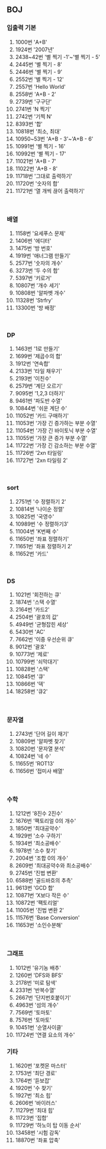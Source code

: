 ## BOJ

### 입출력 기본

<ol>
  <li>1000번 'A+B'</li>
  <li>1924번 '2007년'</li>
  <li>2438~42번 '별 찍기 -1'~'별 찍기 - 5'</li>
  <li>2445번 '별 찍기 - 8'</li>
  <li>2446번 '별 찍기 - 9'</li>
  <li>2552번 '별 찍기 - 12'</li>
  <li>2557번 'Hello World'</li>
  <li>2558번 'A+B - 2'</li>
  <li>2739번 '구구단'</li>
  <li>2741번 'N 찍기'</li>
  <li>2742번 '기찍 N'</li>
  <li>8393번 '합'</li>
  <li>10818번 '최소, 최대'</li>
  <li>10950~53번 'A+B - 3'~'A+B - 6'</li>
  <li>10991번 '별 찍기 - 16'</li>
  <li>10992번 '별 찍기 - 17'</li>
  <li>11021번 'A+B - 7'</li>
  <li>11022번 'A+B - 8'</li>
  <li>11718번 '그대로 출력하기'</li>
  <li>11720번 '숫자의 합'</li>
  <li>11721번 '열 개씩 끊어 출력하기'</li>
</ol>
<br/>

### 배열

<ol>
  <li>1158번 '요세푸스 문제'</li>
  <li>1406번 '에디터'</li>
  <li>1475번 '방 번호'</li>
  <li>1919번 '애너그램 만들기'</li>
  <li>2577번 '숫자의 개수'</li>
  <li>3273번 '두 수의 합'</li>
  <li>5397번 '키로거'</li>
  <li>10807번 '개수 세기'</li>
  <li>10808번 '알파벳 개수'</li>
  <li>11328번 'Strfry'</li>
  <li>13300번 '방 배정'</li>
</ol>
<br/>

### DP

<ol>
  <li>1463번 '1로 만들기'</li>
  <li>1699번 '제곱수의 합'</li>
  <li>1912번 '연속합'</li>
  <li>2133번 '타일 채우기'</li>
  <li>2193번 '이친수'</li>
  <li>2579번 '계단 오르기'</li>
  <li>9095번 '1,2,3 더하기'</li>
  <li>9461번 '파도반 수열'</li>
  <li>10844번 '쉬운 계단 수'</li>
  <li>11052번 '카드 구매하기'</li>
  <li>11053번 '가장 긴 증가하는 부분 수열'</li>
  <li>11054번 '가장 긴 바이토닉 부분 수열'</li>
  <li>11055번 '가장 큰 증가 부분 수열'</li>
  <li>11722번 '가장 긴 감소하는 부분 수열'</li>
  <li>11726번 '2xn 타일링'</li>
  <li>11727번 '2xn 타일링 2'</li>
</ol>
<br/>

### sort

<ol>
  <li>2751번 '수 정렬하기 2'</li>
  <li>10814번 '나이순 정렬'</li>
  <li>10825번 '국영수'</li>
  <li>10989번 '수 정렬하기3'</li>
  <li>11004번 'K번째 수'</li>
  <li>11650번 '좌표 정렬하기'</li>
  <li>11651번 '좌표 정렬하기 2'</li>
  <li>11652번 '카드'</li>
</ol>
<br/>

### DS

<ol>
  <li>1021번 '회전하는 큐'</li>
  <li>1874번 '스택 수열'</li>
  <li>2164번 '카드2'</li>
  <li>2504번 '괄호의 값'</li>
  <li>4949번 '균형잡힌 세상'</li>
  <li>5430번 'AC'</li>
  <li>7662번 '이중 우선순위 큐'</li>
  <li>9012번 '괄호'</li>
  <li>10773번 '제로'</li>
  <li>10799번 '쇠막대기'</li>
  <li>10828번 '스택'</li>
  <li>10845번 '큐'</li>
  <li>10866번 '덱'</li>
  <li>18258번 '큐2'</li>
</ol>
<br/>

### 문자열

<ol>
  <li>2743번 '단어 길이 재기'</li>
  <li>10809번 '알파벳 찾기'</li>
  <li>10820번 '문자열 분석'</li>
  <li>10824번 '네 수'</li>
  <li>11655번 'ROT13'</li>
  <li>11656번 '접미사 배열'</li>
</ol>
<br/>

### 수학

<ol>
  <li>1212번 '8진수 2진수'</li>
  <li>1676번 '팩토리얼 0의 개수'</li>
  <li>1850번 '최대공약수'</li>
  <li>1929번 '소수 구하기'</li>
  <li>1934번 '최소공배수'</li>
  <li>1978번 '소수 찾기'</li>
  <li>2004번 '조합 0의 개수'</li>
  <li>2609번 '최대공약수와 최소공배수'</li>
  <li>2745번 '진법 변환'</li>
  <li>6588번 '골드바흐의 추측'</li>
  <li>9613번 'GCD 합'</li>
  <li>10871번 'X보다 작은 수'</li>
  <li>10872번 '팩토리얼'</li>
  <li>11005번 '진법 변환 2'</li>
  <li>11576번 'Base Conversion'</li>
  <li>11653번 '소인수분해'</li>
</ol>
<br/>

### 그래프

<ol>
  <li>1012번 '유기농 배추'</li>
  <li>1260번 'DFS와 BFS'</li>
  <li>2178번 '미로 탐색'</li>
  <li>2331번 '반복수열'</li>
  <li>2667번 '단지번호붙이기'</li>
  <li>4963번 '섬의 개수'</li>
  <li>7569번 '토마토'</li>
  <li>7576번 '토마토'</li>
  <li>10451번 '순열사이클'</li>
  <li>11724번 '연결 요소의 개수'</li>
</ol>

### 기타

<ol>
  <li>1620번 '포켓몬 마스터'</li>
  <li>1753번 '최단 경로'</li>
  <li>1764번 '듣보잡'</li>
  <li>1920번 '수 찾기'</li>
  <li>1927번 '최소 힙'</li>
  <li>2606번 '바이러스'</li>
  <li>11279번 '최대 힙'</li>
  <li>11723번 '집합'</li>
  <li>11729번 '하노이 탑 이동 순서'</li>
  <li>13458번 '시험 감독'</li>
  <li>18870번 '좌표 압축'</li>
</ol>
<br/>
